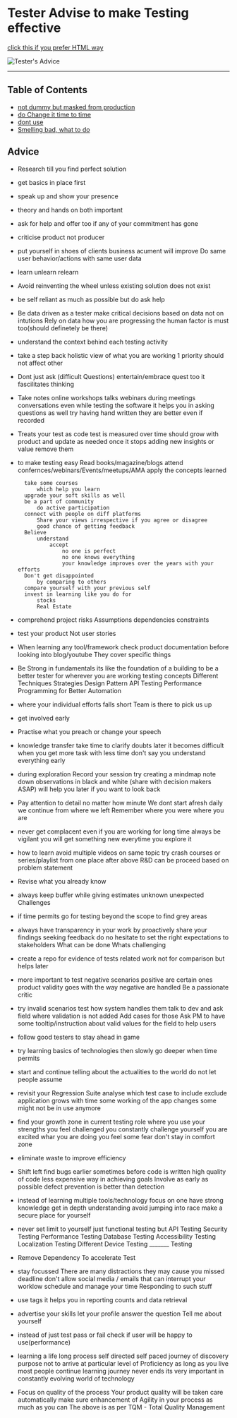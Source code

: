 # Tester Advise to make Testing effective

[click this if you prefer HTML way](https://htmlpreview.github.io/?https://github.com/gauravkhuraana/Testing/blob/main/Tester%20Advice/Advice.html)

![Tester's Advice](./Tester%20Advice.jpg "Testers's Advice")

<hr>

## Table of Contents

- [not dummy but masked from production](#not-dummy-but-masked-from-production)
- [do Change it time to time](#do-change-it-time-to-time)
- [dont use](#dont-use)
- [Smelling bad, what to do](#smelling-bad--what-to-do)



## Advice
* Research till you find perfect solution
* get basics in place first
* speak up and show your presence
* theory and hands on both important
* ask for help and offer too
		if any of your commitment has gone

* criticise product
		not producer

* put yourself in shoes of clients
		business acument will improve
		Do same user behavior/actions with same user data

* learn unlearn relearn

* Avoid reinventing the wheel
		unless existing solution does not exist
		
* be self reliant as much as possible
		but do ask help 

* Be data driven as a tester
		make critical decisions based on 
			data
			not on intutions
		Rely on data 
			how you are progressing 
		the human factor is must too(should definetely be there)

* understand the context
		behind each testing activity

* take a step back 
		holistic view of what you are working
			1 priority should not affect other

* Dont just ask (difficult Questions)
		entertain/embrace quest too
			it fascilitates thinking
* Take notes 
		online workshops
		talks
		webinars
		during meetings
		conversations
		even while testing the software
		it helps you in asking questions as well
		try having hand written
			they are better
		even if recorded

* Treats your test as code
		test is measured over time
		should grow with product and update as needed
		once it stops adding new insights or value
			remove them

* to make testing easy
		Read books/magazine/blogs
		attend
			confernces/webinars/Events/meetups/AMA
				apply the concepts learned

		take some courses
			which help you learn
		upgrade your soft skills as well
		be a part of community
			do active participation
		connect with people on diff platforms
			Share your views irrespective if you agree or disagree
			good chance of getting feedback
		Believe
			understand
				accept
					no one is perfect
					no one knows everything
					your knowledge improves over the years with your efforts
		Don't get disappointed 
			by comparing to others
		compare yourself with your previous self 
		invest in learning like you do for
			stocks
			Real Estate

* comprehend project
		risks
		Assumptions
		dependencies
		constraints

* test your product
		Not user stories

* When learning any tool/framework
		check product documentation
		before looking into blog/youtube
			They cover specific things

* Be Strong in fundamentals
		its like the foundation of a building
		to be a better tester
		for wherever you are working
			testing concepts
				Different Techniques
				Strategies
				Design Pattern
			API Testing
			Performance
			Programming
				for Better Automation

* where your individual efforts falls short
		Team is there to pick us up

* get involved early

* Practise what you preach or change your speech

* knowledge transfer
		take time to clarify doubts
			later it becomes difficult when you get more task with less time
		don't say you understand everything early

* during exploration
		Record your session
		try creating a mindmap
		note down observations in black and white (share with decision makers ASAP)
		will help you later if you want to look back 

* Pay attention to detail no matter how minute 
		We dont start afresh daily
		we continue from where we left
		Remember
			where you were
			where you are
* never get complacent
		even if you are working for long time
		always be vigilant
			you will get something new everytime you explore it

* how to learn
		avoid
			multiple videos on same topic
		try crash courses or series/playlist from one place
		after above R&D can be proceed based on problem statement

* Revise what you already know

* always keep buffer while giving estimates
		unknown
		unexpected
		Challenges

* if time permits
		go for testing beyond the scope to find grey areas

* always have transparency in your work
		by proactively
			share your findings
			seeking feedback
		do no hesitate to set the right expectations to stakeholders
			What can be done
			Whats challenging

* create a repo
		for evidence of tests
		related work
		not for comparison but helps later

* more important to test negative scenarios
		positive are certain ones
		product validity goes with the way negative are handled
		Be a passionate critic

* try invalid scenarios
		test how system handles them
		talk to dev and ask field where validation is not added
			Add cases for those
		Ask PM
			to have some tooltip/instruction about valid values for the field
				to help users

* follow good testers
		to stay ahead in game

* try learning basics of technologies
		then slowly go deeper when time permits

* start and continue telling
		about the actualities to the world
		do not let people assume

* revisit your Regression Suite
		analyse which test case to 
			include
			exclude
		application grows with time
		some working of the app changes
		some might not be in use anymore

* find your growth zone in current testing role
		where
			you use your strengths
			you feel challenged
			you constantly challenge yourself
			you are excited whar you are doing
			you feel some fear
		don't stay in comfort zone

* eliminate waste to improve efficiency

* Shift left
		find bugs earlier
		sometimes before code is written
		high quality of code
		less expensive way in achieving goals
		Involve as early as possible
		defect prevention is better than detection

* instead of learning multiple tools/technology
		focus on one
			have strong knowledge
			get in depth understanding
		avoid jumping into race
		make a secure place for yourself

* never set limit to yourself
		just functional testing but
			API Testing
			Security Testing
			Performance Testing
			Database Testing
			Accessibility Testing
			Localization Testing
			Different Device Testing
			_______ Testing

* Remove Dependency 
		To accelerate Test

* stay focussed
		There are many distractions
		they may cause you missed deadline
		don't allow social media / emails
			that can interrupt your worklow
		schedule and manage your time
			Responding to such stuff

* use tags
		it helps you in reporting counts and data retrieval


* advertise your skills
		let your profile answer the question
			Tell me about yourself

* instead of just test pass or fail
		check if user will be happy to use(performance)

* learning
		a life long process
		self directed
		self paced journey of discovery
		purpose
			not to arrive at particular level of Proficiency
		as long as you live
			most people continue learning journey never ends
		its very important in
			constantly evolving  world of technology

* Focus on quality of the process
		Your product quality will be taken care automatically
		make sure
			enhancement of Agility in your process as much as you can
		The above is as per TQM - Total Quality Management
